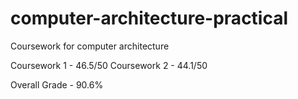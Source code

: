 # computer-architecture-practical
Coursework for computer architecture 

Coursework 1 - 46.5/50
Coursework 2 - 44.1/50

Overall Grade - 90.6% 
